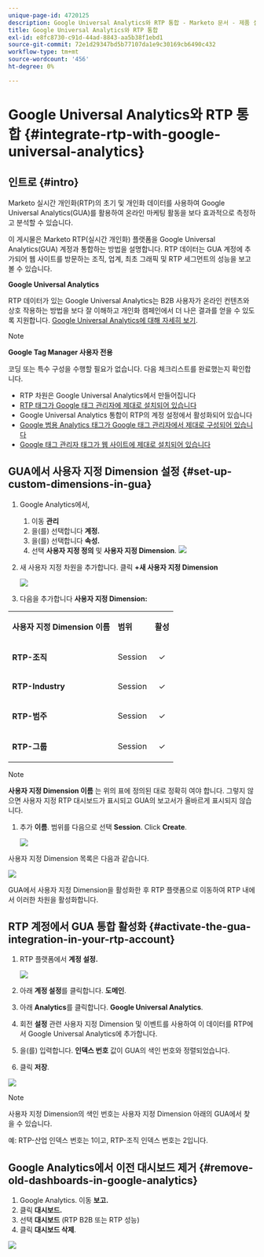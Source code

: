 ```yaml
---
unique-page-id: 4720125
description: Google Universal Analytics와 RTP 통합 - Marketo 문서 - 제품 설명서
title: Google Universal Analytics와 RTP 통합
exl-id: e8fc8730-c91d-44ad-8843-aa5b38f1ebd1
source-git-commit: 72e1d29347bd5b77107da1e9c30169cb6490c432
workflow-type: tm+mt
source-wordcount: '456'
ht-degree: 0%

---
```


# Google Universal Analytics와 RTP 통합 {#integrate-rtp-with-google-universal-analytics}

## 인트로 {#intro}

Marketo 실시간 개인화(RTP)의 초기 및 개인화 데이터를 사용하여 Google Universal Analytics(GUA)를 활용하여 온라인 마케팅 활동을 보다 효과적으로 측정하고 분석할 수 있습니다.

이 게시물은 Marketo RTP(실시간 개인화) 플랫폼을 Google Universal Analytics(GUA) 계정과 통합하는 방법을 설명합니다. RTP 데이터는 GUA 계정에 추가되어 웹 사이트를 방문하는 조직, 업계, 최초 그래픽 및 RTP 세그먼트의 성능을 보고 볼 수 있습니다.

**Google Universal Analytics**

RTP 데이터가 있는 Google Universal Analytics는 B2B 사용자가 온라인 컨텐츠와 상호 작용하는 방법을 보다 잘 이해하고 개인화 캠페인에서 더 나은 결과를 얻을 수 있도록 지원합니다. [Google Universal Analytics에 대해 자세히 보기](https://support.google.com/analytics/answer/2790010/?hl=en&amp;authuser=1).

>[!NOTE]
>
>**Google Tag Manager 사용자 전용**
>
>코딩 또는 특수 구성을 수행할 필요가 없습니다. 다음 체크리스트를 완료했는지 확인합니다.
>
>* RTP 차원은 Google Universal Analytics에서 만들어집니다
>* [RTP 태그가 Google 태그 관리자에 제대로 설치되어 있습니다](https://docs.marketo.com/display/public/DOCS/Implementing+RTP+using+Google+Tag+Manager)
>* Google Universal Analytics 통합이 RTP의 계정 설정에서 활성화되어 있습니다
>* [Google 범용 Analytics 태그가 Google 태그 관리자에서 제대로 구성되어 있습니다](https://support.google.com/tagmanager/answer/6107124?hl=en)
>* [Google 태그 관리자 태그가 웹 사이트에 제대로 설치되어 있습니다](https://developers.google.com/tag-manager/quickstart)


## GUA에서 사용자 지정 Dimension 설정 {#set-up-custom-dimensions-in-gua}

1. Google Analytics에서,

   1. 이동 **관리**
   1. 을(를) 선택합니다 **계정.**
   1. 을(를) 선택합니다 **속성.**
   1. 선택 **사용자 지정 정의** 및 **사용자 지정 Dimension**.
      ![](assets/image2014-11-29-11-3a2-3a32.png)

1. 새 사용자 지정 차원을 추가합니다. 클릭 **+새 사용자 지정 Dimension**

   ![](assets/image2014-11-29-11-3a8-3a16.png)

1. 다음을 추가합니다 **사용자 지정 Dimension:**

<table> 
 <tbody> 
  <tr> 
   <td><p><strong>사용자 지정 Dimension 이름</strong></p></td> 
   <td><p><strong>범위</strong></p></td> 
   <td><p><strong>활성</strong></p></td> 
  </tr> 
  <tr> 
   <td><p><strong>RTP-조직</strong></p></td> 
   <td><p>Session</p></td> 
   <td><p align="center">✓</p></td> 
  </tr> 
  <tr> 
   <td><p><strong>RTP-Industry</strong></p></td> 
   <td><p>Session</p></td> 
   <td><p align="center">✓</p></td> 
  </tr> 
  <tr> 
   <td><p><strong>RTP-범주</strong></p></td> 
   <td><p>Session</p></td> 
   <td><p align="center">✓</p></td> 
  </tr> 
  <tr> 
   <td><p><strong>RTP-그룹</strong></p></td> 
   <td><p>Session</p></td> 
   <td><p align="center">✓</p></td> 
  </tr> 
 </tbody> 
</table>

>[!NOTE]
>
>**사용자 지정 Dimension 이름** 는 위의 표에 정의된 대로 정확히 여야 합니다. 그렇지 않으면 사용자 지정 RTP 대시보드가 표시되고 GUA의 보고서가 올바르게 표시되지 않습니다.

1. 추가 **이름**. 범위를 다음으로 선택 **Session**. Click **Create**.

   ![](assets/image2014-11-29-11-3a12-3a51.png)

사용자 지정 Dimension 목록은 다음과 같습니다.

![](assets/image2014-11-29-11-36-50-version-2.png)

GUA에서 사용자 지정 Dimension을 활성화한 후 RTP 플랫폼으로 이동하여 RTP 내에서 이러한 차원을 활성화합니다.

## RTP 계정에서 GUA 통합 활성화 {#activate-the-gua-integration-in-your-rtp-account}

1. RTP 플랫폼에서 **계정 설정.**

   ![](assets/image2014-11-29-11-3a27-3a7.png)

1. 아래 **계정 설정**&#x200B;를 클릭합니다. **도메인**.
1. 아래 **Analytics**&#x200B;를 클릭합니다. **Google Universal Analytics**.
1. 회전 **설정** 관련 사용자 지정 Dimension 및 이벤트를 사용하여 이 데이터를 RTP에서 Google Universal Analytics에 추가합니다.
1. 을(를) 입력합니다. **인덱스 번호** 값이 GUA의 색인 번호와 정렬되었습니다.
1. 클릭 **저장**.

![](assets/image2014-11-29-11-31-23-version-2.png)

>[!NOTE]
>
>사용자 지정 Dimension의 색인 번호는 사용자 지정 Dimension 아래의 GUA에서 찾을 수 있습니다.
>
>예: RTP-산업 인덱스 번호는 1이고, RTP-조직 인덱스 번호는 2입니다.

## Google Analytics에서 이전 대시보드 제거 {#remove-old-dashboards-in-google-analytics}

1. Google Analytics. 이동 **보고.**
1. 클릭 **대시보드.**
1. 선택 **대시보드** (RTP B2B 또는 RTP 성능)
1. 클릭 **대시보드 삭제**.

![](assets/image2014-11-29-11-3a42-3a55.png)
